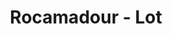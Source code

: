 ---
guid: "0573c74433bf"
title: "Rocamadour - Lot"
latlng: "44.799366, 1.616278"
youtubeId: "-HDXn16rvvs" 
---